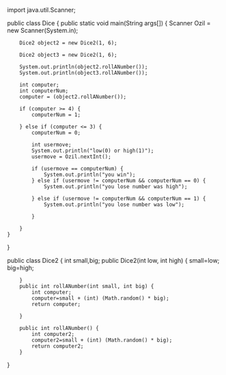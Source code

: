 import java.util.Scanner;

public class Dice {
    public static void main(String args[]) {
        Scanner Ozil = new Scanner(System.in);

        Dice2 object2 = new Dice2(1, 6);

        Dice2 object3 = new Dice2(1, 6);

        System.out.println(object2.rollANumber());
        System.out.println(object3.rollANumber());

        int computer;
        int computerNum;
        computer = (object2.rollANumber());

        if (computer >= 4) {
            computerNum = 1;

        } else if (computer <= 3) {
            computerNum = 0;

            int usermove;
            System.out.println("low(0) or high(1)");
            usermove = Ozil.nextInt();

            if (usermove == computerNum) {
                System.out.println("you win");
            } else if (usermove != computerNum && computerNum == 0) {
                System.out.println("you lose number was high");

            } else if (usermove != computerNum && computerNum == 1) {
                System.out.println("you lose number was low");

            }

        }
    }
}






public class Dice2 {
    int small,big;
    public Dice2(int low, int high) {
        small=low;
        big=high;
        
        }
        public int rollANumber(int small, int big) {
            int computer;
            computer=small + (int) (Math.random() * big);
            return computer;
            
        }

        public int rollANumber() {
            int computer2;
            computer2=small + (int) (Math.random() * big);
            return computer2;
        }
}
